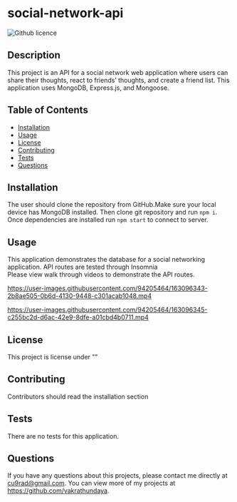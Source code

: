 # social-network-api

  ![Github licence](http://img.shields.io/badge/license-""-blue.svg)
  
  ## Description 
  
  This project is an API for a social network web application where users can share their thoughts, react to friends’ thoughts, and create a friend list. This application uses MongoDB, Express.js, and Mongoose.


  ## Table of Contents

  * [Installation](#installation)
  * [Usage](#usage)
  * [License](#license)
  * [Contributing](#contributing)
  * [Tests](#tests)
  * [Questions](#questions)
  

  ## Installation 
The user should clone the repository from GitHub.Make sure your local device has MongoDB installed. Then clone git repository and run `npm i`. Once dependencies are installed run `npm start` to connect to server.

## Usage 
This application demonstrates the database for a social networking application. API routes are tested through Insomnia <br>
Please view walk through videos to demonstrate the API routes.<br>
  


https://user-images.githubusercontent.com/94205464/163096343-2b8ae505-0b6d-4130-9448-c301acab1048.mp4


https://user-images.githubusercontent.com/94205464/163096345-c255bc2d-d6ac-42e9-8dfe-a01cbd4b0711.mp4

  ## License 

  This project is license under ""


  ## Contributing 

  Contributors should read the installation section


  ## Tests

  There are no tests for this application. 


  ## Questions

  If you have any questions about this projects, please contact me directly at cu9rad@gmail.com. You can view more of my projects at https://github.com/vakrathundaya.
  
